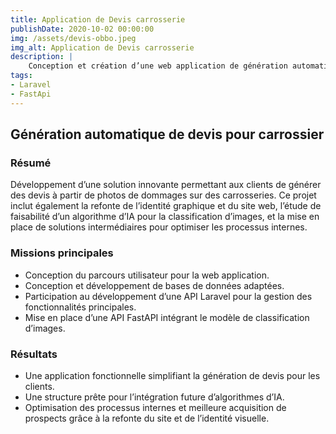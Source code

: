 ```yaml
---
title: Application de Devis carrosserie
publishDate: 2020-10-02 00:00:00
img: /assets/devis-obbo.jpeg
img_alt: Application de Devis carrosserie
description: |
    Conception et création d’une web application de génération automatique de devis
tags:
- Laravel
- FastApi
---
```


## Génération automatique de devis pour carrossier

### Résumé
Développement d’une solution innovante permettant aux clients de générer des devis à partir de photos de dommages sur des carrosseries. Ce projet inclut également la refonte de l’identité graphique et du site web, l’étude de faisabilité d’un algorithme d’IA pour la classification d’images, et la mise en place de solutions intermédiaires pour optimiser les processus internes.

### Missions principales
- Conception du parcours utilisateur pour la web application.
- Conception et développement de bases de données adaptées.
- Participation au développement d’une API Laravel pour la gestion des fonctionnalités principales.
- Mise en place d’une API FastAPI intégrant le modèle de classification d’images.

### Résultats
- Une application fonctionnelle simplifiant la génération de devis pour les clients.
- Une structure prête pour l’intégration future d’algorithmes d’IA.
- Optimisation des processus internes et meilleure acquisition de prospects grâce à la refonte du site et de l’identité visuelle.